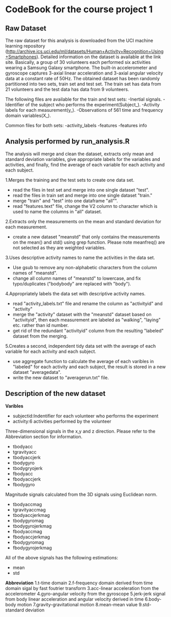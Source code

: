 # CodeBook for the course project 1

## Raw Dataset
The raw dataset for this analysis is downloaded from the UCI machine learning repository (http://archive.ics.uci.edu/ml/datasets/Human+Activity+Recognition+Using+Smartphones). Detailed information on the dataset is available at the link site. Basically, a group of 30 volunteers each performed six activities wearing a Samsung Galaxy smartphone. The built-in accelerometer and gyroscope captures 3-axial linear acceleration and 3-axial angular velocity data at a constant rate of 50Hz. The obtained dataset has been randomly partitioned into two sets, train set and test set. The train set has data from 21 volunteers and the test data has data from 9 volunteers. 

The following files are available for the train and test sets:
-Inertial signals.
-Identifier of the subject who performs the experiment(Subject_).
-Activity labels for each measurement(y_).
-Observations of 561 time and frequency domain variables(X_).

Common files for both sets:
-activity_labels
-features
-features info

## Analysis performed by run_analysis.R

The analysis will merge and clean the dataset, extracts only mean and standard deviation variables, give appropriate labels for the variables and activities, and finally, find the average of each variable for each activity and each subject.

1.Merges the training and the test sets to create one data set.
- read the files in test set and merge into one single dataset "test".
- read the files in train set and merge into one single dataset "train."
- merge "train" and "test" into one dataframe "all"".
- read "features.text" file, change the V2 column to character which is used to name the columns in "all" dataset.

2.Extracts only the measurements on the mean and standard deviation for each measurement. 
- create a new dataset "meanstd" that only contains the measurements on the mean() and std() using grep function. Please note meanfreq() are not selected as they are weighted variables.

3.Uses descriptive activity names to name the activities in the data set.
- Use gsub to remove any non-alphabetic characters from the column names of "meanstd".
- change all column names of "meanstd" to lowercase, and fix typo/duplicates ("bodybody" are replaced with "body").

4.Appropriately labels the data set with descriptive activity names. 
- read "activity_labels.txt" file and rename the column as "activityid" and "activity"
- merge the "activity" dataset with the "meanstd" dataset based on "activityid", then each measurement are labeled as "walking", "laying" etc. rather than id number.
- get rid of the redundant "activityid" column from the resulting "labeled" dataset from the merging.

5.Creates a second, independent tidy data set with the average of each variable for each activity and each subject. 
- use aggregate function to calculate the average of each varibles in "labeled" for each activity and each subject, the result is stored in a new dataset "averagedata".
- write the new dataset to "averagerun.txt" file.

## Description of the new dataset

**Varibles**

- subjectid:Indentifier for each volunteer who performs the experiment
- activity:6 activities performed by the volunteer 

Three-dimensional signals in the x,y and z direction. Please refer to the Abbreviation section for information.
- tbodyacc
- tgravityacc
- tbodyaccjerk
- tbodygyro
- tbodygryojerk
- fbodyacc
- fbodyaccjerk
- fbodygyro

Magnitude signals calculated from the 3D signals using Euclidean norm.
- tbodyaccmag
- tgravityaccmag
- tbodyaccjerkmag
- tbodygyromag
- tbodygyrojerkmag
- fbodyaccmag
- fbodyaccjerkmag
- fbodygyromag
- fbodygyrojerkmag

All of the above signals has the following estimations:
- mean
- std

**Abbreviation**
1.t-time domain
2.f-frequency domain derived from time domain sigal by fast foutrier transform
3.acc-linear acceleration from the accelerometer
4.gyro-angular velocity from the gyroscope
5.jerk-jerk signal from body linear acceleration and angular velocity derived in time
6.body-body motion
7.gravity-gravitational motion
8.mean-mean value
9.std-standard deviation
